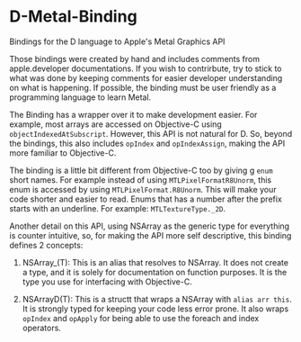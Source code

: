 # D-Metal-Binding
Bindings for the D language to Apple's Metal Graphics API 

Those bindings were created by hand and includes comments from apple.developer documentations.
If you wish to contrirbute, try to stick to what was done by keeping comments for easier
developer understanding on what is happening. If possible, the binding must be user friendly
as a programming language to learn Metal.

The Binding has a wrapper over it to make development easier. For example, most arrays are
accessed on Objective-C using `objectIndexedAtSubscript`. However, this API is not natural for D.
So, beyond the bindings, this also includes `opIndex` and `opIndexAssign`, making the API
more familiar to Objective-C.

The binding is a little bit different from Objective-C too by giving g `enum` short names. For example
instead of using `MTLPixelFormatR8Unorm`, this enum is accessed by using `MTLPixelFormat.R8Unorm`.
This will make your code shorter and easier to read. Enums that has a number after the prefix
starts with an underline. For example: `MTLTextureType._2D`.

Another detail on this API, using NSArray as the generic type for everything is counter intuitive, so, for
making the API more self descriptive, this binding defines 2 concepts:

1. NSArray_(T): This is an alias that resolves to NSArray. It does not create a type, and it is solely for
documentation on function purposes. It is the type you use for interfacing with Objective-C.

2. NSArrayD(T): This is a structt that wraps a NSArray with `alias arr this`. It is strongly typed for keeping
your code less error prone. It also wraps `opIndex` and `opApply` for being able to use the foreach and index
operators.
